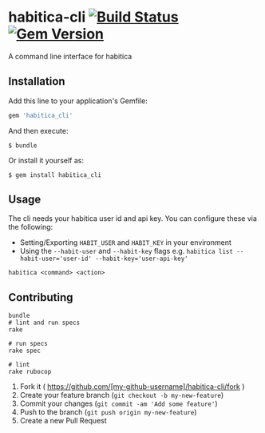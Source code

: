 habitica-cli [![Build Status](https://travis-ci.org/NickTomlin/habitica-cli-ruby.png?branch=master)](https://travis-ci.org/NickTomlin/habitica-cli-ruby) [![Gem Version](https://badge.fury.io/rb/habitica_cli.svg)](https://badge.fury.io/rb/habitica_cli)
===

A command line interface for habitica

## Installation

Add this line to your application's Gemfile:

```ruby
gem 'habitica_cli'
```

And then execute:

    $ bundle

Or install it yourself as:

    $ gem install habitica_cli

## Usage

The cli needs your habitica user id and api key. You can configure these via the following:

- Setting/Exporting `HABIT_USER` and `HABIT_KEY` in your environment
- Using the `--habit-user` and `--habit-key` flags e.g. `habitica list --habit-user='user-id' --habit-key='user-api-key'`

```shell
habitica <command> <action>
```

## Contributing

```
bundle
# lint and run specs
rake

# run specs
rake spec

# lint
rake rubocop
```

1. Fork it ( https://github.com/[my-github-username]/habitica-cli/fork )
2. Create your feature branch (`git checkout -b my-new-feature`)
3. Commit your changes (`git commit -am 'Add some feature'`)
4. Push to the branch (`git push origin my-new-feature`)
5. Create a new Pull Request

